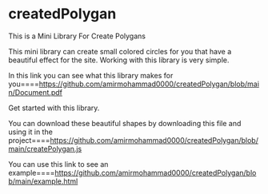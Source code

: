 # createdPolygan


This is a Mini Library For Create Polygans


This mini library can create small colored circles for you that have a beautiful effect for the site. Working with this library is very simple.


In this link you can see what this library makes for you====https://github.com/amirmohammad0000/createdPolygan/blob/main/Document.pdf


Get started with this library.


You can download these beautiful shapes by downloading this file and using it in the project====https://github.com/amirmohammad0000/createdPolygan/blob/main/createPolygan.js


You can use this link to see an example====https://github.com/amirmohammad0000/createdPolygan/blob/main/example.html


